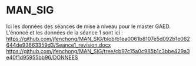 # MAN_SIG

Ici les données des séances de mise à niveau pour le master GAED.
L'énoncé et les données de la séance 1 sont ici : 
https://github.com/jfenchong/MAN_SIG/blob/b1ea0061b8107e5d092b1e062644de93663359d3/Seance1_revision.docx
https://github.com/jfenchong/MAN_SIG/tree/cb97c15a0c985b1c3bbe429a3e40f1d95955bb96/DONNEES

